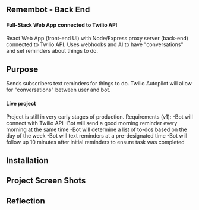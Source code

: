## Remembot - Back End

#### Full-Stack Web App connected to Twilio API

React Web App (front-end UI) with Node/Express proxy server (back-end) connected to Twilio API.  Uses webhooks and AI to have "conversations" and set reminders about things to do.

## Purpose
Sends subscribers text reminders for things to do.  Twilio Autopilot will allow for "conversations" between user and bot.

#### Live project

Project is still in very early stages of production.  Requirements (v1):
-Bot will connect with Twilio API
-Bot will send a good morning reminder every morning at the same time
-Bot will determine a list of to-dos based on the day of the week
-Bot will text reminders at a pre-designated time
-Bot will follow up 10 minutes after initial reminders to ensure task was completed


## Installation


## Project Screen Shots



## Reflection